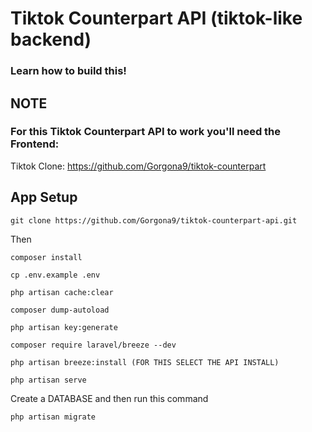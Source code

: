 # Tiktok Counterpart API (tiktok-like backend)

### Learn how to build this!

## NOTE

### For this Tiktok Counterpart API to work you'll need the Frontend:

Tiktok Clone: https://github.com/Gorgona9/tiktok-counterpart

## App Setup

```
git clone https://github.com/Gorgona9/tiktok-counterpart-api.git
```

Then
```
composer install 

cp .env.example .env 

php artisan cache:clear 

composer dump-autoload 

php artisan key:generate

composer require laravel/breeze --dev

php artisan breeze:install (FOR THIS SELECT THE API INSTALL)

php artisan serve
```

Create a DATABASE and then run this command
```
php artisan migrate
```
